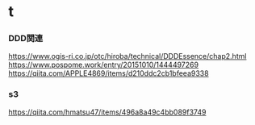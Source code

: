 # t

### DDD関連
https://www.ogis-ri.co.jp/otc/hiroba/technical/DDDEssence/chap2.html  
https://www.pospome.work/entry/20151010/1444497269  
https://qiita.com/APPLE4869/items/d210ddc2cb1bfeea9338  

### s3
https://qiita.com/hmatsu47/items/496a8a49c4bb089f3749
